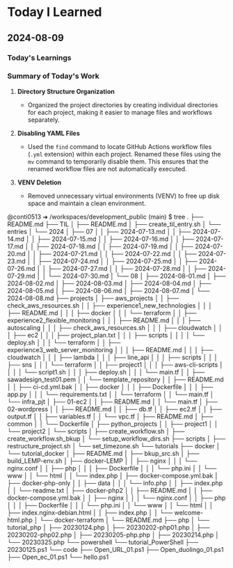 # Today I Learned

## 2024-08-09

### Today's Learnings
### Summary of Today's Work

1. **Directory Structure Organization**
   - Organized the project directories by creating individual directories for each project, making it easier to manage files and workflows separately.

2. **Disabling YAML Files**
   - Used the `find` command to locate GitHub Actions workflow files (`.yml` extension) within each project. Renamed these files using the `mv` command to temporarily disable them. This ensures that the renamed workflow files are not automatically executed.

3. **VENV Deletion**
   - Removed unnecessary virtual environments (VENV) to free up disk space and maintain a clean environment.



@conti0513 ➜ /workspaces/development_public (main) $ tree
.
├── README.md
├── TIL
│   ├── README.md
│   ├── create_til_entry.sh
│   └── entries
│       └── 2024
│           ├── 07
│           │   ├── 2024-07-13.md
│           │   ├── 2024-07-14.md
│           │   ├── 2024-07-15.md
│           │   ├── 2024-07-16.md
│           │   ├── 2024-07-17.md
│           │   ├── 2024-07-18.md
│           │   ├── 2024-07-19.md
│           │   ├── 2024-07-20.md
│           │   ├── 2024-07-21.md
│           │   ├── 2024-07-22.md
│           │   ├── 2024-07-23.md
│           │   ├── 2024-07-24.md
│           │   ├── 2024-07-25.md
│           │   ├── 2024-07-26.md
│           │   ├── 2024-07-27.md
│           │   ├── 2024-07-28.md
│           │   ├── 2024-07-29.md
│           │   └── 2024-07-30.md
│           └── 08
│               ├── 2024-08-01.md
│               ├── 2024-08-02.md
│               ├── 2024-08-03.md
│               ├── 2024-08-04.md
│               ├── 2024-08-05.md
│               ├── 2024-08-06.md
│               ├── 2024-08-07.md
│               └── 2024-08-08.md
├── projects
│   ├── aws_projects
│   │   ├── check_aws_resources.sh
│   │   ├── experience1_new_technologies
│   │   │   ├── README.md
│   │   │   ├── docker
│   │   │   └── terraform
│   │   ├── experience2_flexible_monitoring
│   │   │   ├── README.md
│   │   │   ├── autoscaling
│   │   │   ├── check_aws_resources.sh
│   │   │   ├── cloudwatch
│   │   │   ├── ec2
│   │   │   ├── project_plan.txt
│   │   │   ├── scripts
│   │   │   │   └── deploy.sh
│   │   │   └── terraform
│   │   ├── experience3_web_server_monitoring
│   │   │   ├── README.md
│   │   │   ├── cloudwatch
│   │   │   ├── lambda
│   │   │   ├── line_api
│   │   │   ├── scripts
│   │   │   ├── sns
│   │   │   └── terraform
│   │   ├── project1
│   │   │   ├── aws-cli-scripts
│   │   │   │   └── script1.sh
│   │   │   ├── deploy.sh
│   │   │   └── main.tf
│   │   ├── sawadesign_test01.pem
│   │   └── template_repository
│   │       ├── README.md
│   │       ├── ci-cd.yml.bak
│   │       ├── docker
│   │       │   ├── Dockerfile
│   │       │   ├── app.py
│   │       │   └── requirements.txt
│   │       └── terraform
│   │           └── main.tf
│   └── infra_pjt
│       ├── 01-ec2
│       │   ├── README.md
│       │   └── main.tf
│       ├── 02-wordpress
│       │   ├── README.md
│       │   ├── db.tf
│       │   ├── ec2.tf
│       │   ├── output.tf
│       │   ├── variables.tf
│       │   └── vpc.tf
│       ├── README.md
│       ├── common
│       │   └── Dockerfile
│       ├── python_projects
│       │   ├── project1
│       │   └── project2
│       └── scripts
│           ├── create_workflow.sh
│           ├── create_workflow.sh_bkup
│           └── setup_workflow_dirs.sh
├── scripts
│   ├── restructure_project.sh
│   └── set_timezone.sh
└── tutorials
    ├── docker
    │   └── tutorial_docker
    │       ├── README.md
    │       ├── bkup_src.sh
    │       ├── build_LEMP-env.sh
    │       ├── docker-LEMP
    │       │   ├── nginx
    │       │   │   └── nginx.conf
    │       │   ├── php
    │       │   │   ├── Dockerfile
    │       │   │   └── php.ini
    │       │   └── www
    │       │       └── html
    │       │           └── index.php
    │       ├── docker-compose.yml.bak
    │       ├── docker-php-only
    │       │   ├── data
    │       │   │   └── info.php
    │       │   ├── index.php
    │       │   └── readme.txt
    │       ├── docker-php2
    │       │   ├── README.md
    │       │   ├── docker-compose.yml.bak
    │       │   ├── nginx
    │       │   │   └── nginx.conf
    │       │   ├── php
    │       │   │   ├── Dockerfile
    │       │   │   └── php.ini
    │       │   └── www
    │       │       └── html
    │       │           ├── index.nginx-debian.html
    │       │           ├── index.php
    │       │           └── welcome-html.php
    │       └── docker-terraform
    │           └── README.md
    ├── php
    │   └── tutorial_php
    │       ├── 20230124.php
    │       ├── 20230202-php01.php
    │       ├── 20230202-php02.php
    │       ├── 20230205-php.php
    │       ├── 20230214.php
    │       └── 20230325.php
    └── powershell
        └── tutorial_PowerShell
            ├── 20230125.ps1
            └── code
                ├── Open_URL_01.ps1
                ├── Open_duolingo_01.ps1
                ├── Open_ec_01.ps1
                └── hello.ps1
